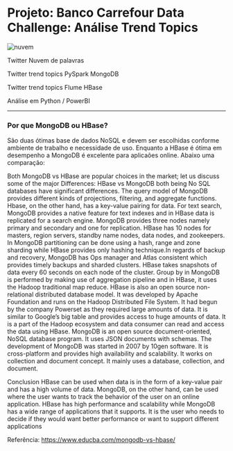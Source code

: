 # Projeto: Banco Carrefour Data Challenge: Análise Trend Topics

![nuvem](https://github.com/rodglins/Twitter-Data-Analysis/blob/master/nuvem.png)



Twitter Nuvem de palavras

Twitter trend topics PySpark MongoDB

Twitter trend topics Flume HBase

Análise em Python / PowerBI

-------------

### Por que MongoDB ou HBase?

São duas ótimas base de dados NoSQL e devem ser escolhidas conforme ambiente de trabalho e necessidade de uso. Enquanto a HBase é ótima em desempenho a MongoDB é excelente para aplicaões online. Abaixo uma comparação:

Both MongoDB vs HBase are popular choices in the market; let us discuss some of the major Differences: HBase vs MongoDB both being No SQL databases have significant differences. The query model of MongoDB provides different kinds of projections, filtering, and aggregate functions. Hbase, on the other hand, has a key-value pairing for data. For text search, MongoDB provides a native feature for text indexes and in HBase data is replicated for a search engine. MongoDB provides three nodes namely primary and secondary and one for replication. HBase has 10 nodes for masters, region servers, standby name nodes, data nodes, and zookeepers. In MongoDB partitioning can be done using a hash, range and zone sharding while HBase provides only hashing technique.In regards of backup and recovery, MongoDB has Ops manager and Atlas consistent which provides timely backups and sharded clusters. HBase takes snapshots of data every 60 seconds on each node of the cluster. Group by in MongoDB is performed by making use of aggregation pipeline and in HBase, it uses the Hadoop traditional map reduce. HBase is also an open source non-relational distributed database model. It was developed by Apache Foundation and runs on the Hadoop Distributed File System. It had begun by the company Powerset as they required large amounts of data. It is similar to Google’s big table and provides access to huge amounts of data. It is a part of the Hadoop ecosystem and data consumer can read and access the data using HBase. MongoDB is an open source document-oriented, NoSQL database program. It uses JSON documents with schemas. The development of MongoDB was started in 2007 by 10gen software. It is cross-platform and provides high availability and scalability. It works on collection and document concept. It mainly uses a database, collection, and document. 

Conclusion
HBase can be used when data is in the form of a key-value pair and has a high volume of data. MongoDB, on the other hand, can be used where the user wants to track the behavior of the user on an online application. HBase has high performance and scalability while MongoDB has a wide range of applications that it supports. It is the user who needs to decide if they would want better performance or want to support different applications

Referência:
https://www.educba.com/mongodb-vs-hbase/
